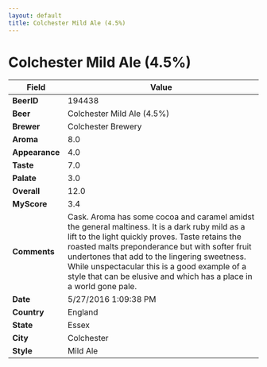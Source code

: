 ```yaml
---
layout: default
title: Colchester Mild Ale (4.5%)
---
```


# Colchester Mild Ale (4.5%)

| Field         | Value     |
|---------------|-----------|
| **BeerID** | 194438 |
| **Beer** | Colchester Mild Ale (4.5%) |
| **Brewer** | Colchester Brewery |
| **Aroma** | 8.0 |
| **Appearance** | 4.0 |
| **Taste** | 7.0 |
| **Palate** | 3.0 |
| **Overall** | 12.0 |
| **MyScore** | 3.4 |
| **Comments** | Cask. Aroma has some cocoa and caramel amidst the general maltiness. It is a dark ruby mild as a lift to the light quickly proves. Taste retains the roasted malts preponderance but with softer fruit undertones that add to the lingering sweetness. While unspectacular this is a good example of a style that can be elusive and which has a place in a world gone pale. |
| **Date** | 5/27/2016 1:09:38 PM |
| **Country** | England |
| **State** | Essex |
| **City** | Colchester |
| **Style** | Mild Ale |
